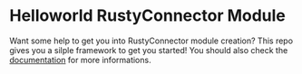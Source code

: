 # Helloworld RustyConnector Module
Want some help to get you into RustyConnector module creation? This repo gives you a silple framework to get you started! You should also check the [documentation](https://wiki.aelysium.group/rusty-dev/common-usages/modules.html) for more informations.
